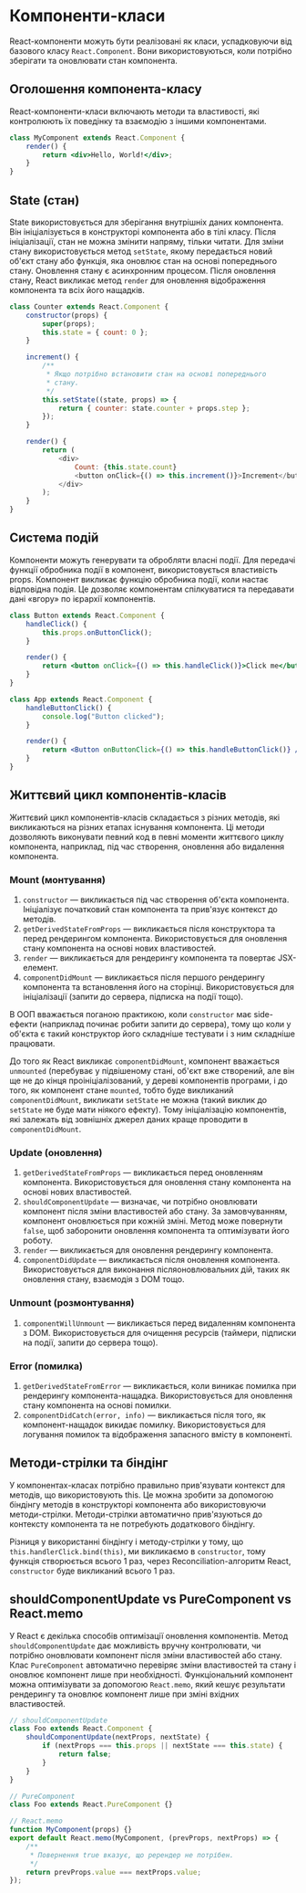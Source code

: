 # Компоненти-класи

React-компоненти можуть бути реалізовані як класи, успадковуючи від базового класу `React.Component`. Вони використовуються, коли потрібно зберігати та оновлювати стан компонента.

## Оголошення компонента-класу

React-компоненти-класи включають методи та властивості, які контролюють їх поведінку та взаємодію з іншими компонентами.

```jsx
class MyComponent extends React.Component {
    render() {
        return <div>Hello, World!</div>;
    }
}
```

## State (стан)

State використовується для зберігання внутрішніх даних компонента. Він ініціалізується в конструкторі компонента або в тілі класу. Після ініціалізації, стан не можна змінити напряму, тільки читати. Для зміни стану використовується метод `setState`, якому передається новий об'єкт стану або функція, яка оновлює стан на основі попереднього стану. Оновлення стану є асинхронним процесом. Після оновлення стану, React викликає метод `render` для оновлення відображення компонента та всіх його нащадків.

```js
class Counter extends React.Component {
    constructor(props) {
        super(props);
        this.state = { count: 0 };
    }

    increment() {
        /**
         * Якщо потрібно встановити стан на основі попереднього
         * стану.
         */
        this.setState((state, props) => {
            return { counter: state.counter + props.step };
        });
    }

    render() {
        return (
            <div>
                Count: {this.state.count}
                <button onClick={() => this.increment()}>Increment</button>
            </div>
        );
    }
}
```

## Система подій

Компоненти можуть генерувати та обробляти власні події. Для передачі функції обробника події в компонент, використовується властивість props. Компонент викликає функцію обробника події, коли настає відповідна подія. Це дозволяє компонентам спілкуватися та передавати дані «вгору» по ієрархії компонентів.

```jsx
class Button extends React.Component {
    handleClick() {
        this.props.onButtonClick();
    }

    render() {
        return <button onClick={() => this.handleClick()}>Click me</button>;
    }
}

class App extends React.Component {
    handleButtonClick() {
        console.log("Button clicked");
    }

    render() {
        return <Button onButtonClick={() => this.handleButtonClick()} />;
    }
}
```

## Життєвий цикл компонентів-класів

Життєвий цикл компонентів-класів складається з різних методів, які викликаються на різних етапах існування компонента. Ці методи дозволяють виконувати певний код в певні моменти життєвого циклу компонента, наприклад, під час створення, оновлення або видалення компонента.

### Mount (монтування)

1. `constructor` — викликається під час створення об'єкта компонента. Ініціалізує початковий стан компонента та прив'язує контекст до методів.
2. `getDerivedStateFromProps` — викликається після конструктора та перед рендерингом компонента. Використовується для оновлення стану компонента на основі нових властивостей.
3. `render` — викликається для рендерингу компонента та повертає JSX-елемент.
4. `componentDidMount` — викликається після першого рендерингу компонента та встановлення його на сторінці. Використовується для ініціалізації (запити до сервера, підписка на події тощо).

В ООП вважається поганою практикою, коли `constructor` має side-ефекти (наприклад починає робити запити до сервера), тому що коли у об'єкта є такий конструктор його складніше тестувати і з ним складніше працювати.

До того як React викликає `componentDidMount`, компонент вважається `unmounted` (перебуває у підвішеному стані, об'єкт вже створений, але він ще не до кінця проініціалізований, у дереві компонентів програми, і до того, як компонент стане `mounted`, тобто буде викликаний `componentDidMount`, викликати `setState` не можна (такий виклик до `setState` не буде мати ніякого ефекту). Тому ініціалізацію компонентів, які залежать від зовнішніх джерел даних краще проводити в `componentDidMount`.

### Update (оновлення)

1. `getDerivedStateFromProps` — викликається перед оновленням компонента. Використовується для оновлення стану компонента на основі нових властивостей.
2. `shouldComponentUpdate` — визначає, чи потрібно оновлювати компонент після зміни властивостей або стану. За замовчуванням, компонент оновлюється при кожній зміні. Метод може повернути `false`, щоб заборонити оновлення компонента та оптимізувати його роботу.
3. `render` — викликається для оновлення рендерингу компонента.
4. `componentDidUpdate` — викликається після оновлення компонента. Використовується для виконання післяоновлювальних дій, таких як оновлення стану, взаємодія з DOM тощо.

### Unmount (розмонтування)

1. `componentWillUnmount` — викликається перед видаленням компонента з DOM. Використовується для очищення ресурсів (таймери, підписки на події, запити до сервера тощо).

### Error (помилка)

1. `getDerivedStateFromError` — викликається, коли виникає помилка при рендерингу компонента-нащадка. Використовується для оновлення стану компонента на основі помилки.
2. `componentDidCatch(error, info)` — викликається після того, як компонент-нащадок викидає помилку. Використовується для логування помилок та відображення запасного вмісту в компоненті.

## Методи-стрілки та біндінг

У компонентах-класах потрібно правильно прив'язувати контекст для методів, що використовують this. Це можна зробити за допомогою біндінгу методів в конструкторі компонента або використовуючи методи-стрілки. Методи-стрілки автоматично прив'язуються до контексту компонента та не потребують додаткового біндінгу.

Різниця у використанні біндінгу і методу-стрілки у тому, що `this.handlerClick.bind(this)`, ми викликаємо в `constructor`, тому функція створюється всього 1 раз, через Reconciliation-алгоритм React, `constructor` буде викликаний всього 1 раз.

## shouldComponentUpdate vs PureComponent vs React.memo

У React є декілька способів оптимізації оновлення компонентів. Метод `shouldComponentUpdate` дає можливість вручну контролювати, чи потрібно оновлювати компонент після зміни властивостей або стану. Клас `PureComponent` автоматично перевіряє зміни властивостей та стану і оновлює компонент лише при необхідності. Функціональний компонент можна оптимізувати за допомогою `React.memo`, який кешує результати рендерингу та оновлює компонент лише при зміні вхідних властивостей.

```jsx
// shouldComponentUpdate
class Foo extends React.Component {
    shouldComponentUpdate(nextProps, nextState) {
        if (nextProps === this.props || nextState === this.state) {
            return false;
        }
    }
}

// PureComponent
class Foo extends React.PureComponent {}

// React.memo
function MyComponent(props) {}
export default React.memo(MyComponent, (prevProps, nextProps) => {
    /**
     * Повернення true вказує, що ререндер не потрібен.
     */
    return prevProps.value === nextProps.value;
});
```
